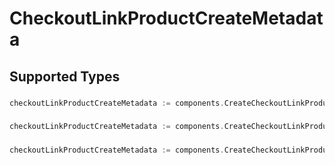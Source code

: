 # CheckoutLinkProductCreateMetadata


## Supported Types

### 

```go
checkoutLinkProductCreateMetadata := components.CreateCheckoutLinkProductCreateMetadataStr(string{/* values here */})
```

### 

```go
checkoutLinkProductCreateMetadata := components.CreateCheckoutLinkProductCreateMetadataInteger(int64{/* values here */})
```

### 

```go
checkoutLinkProductCreateMetadata := components.CreateCheckoutLinkProductCreateMetadataBoolean(bool{/* values here */})
```

